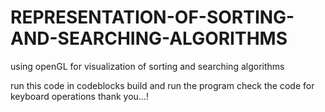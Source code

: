 # REPRESENTATION-OF-SORTING-AND-SEARCHING-ALGORITHMS
using openGL for visualization of sorting and searching algorithms

run this code in codeblocks
build and run the program
check the code for keyboard operations
thank you...!
